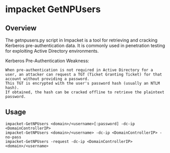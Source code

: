 # impacket GetNPUsers

## Overview

The getnpusers.py script in Impacket is a tool for retrieving and cracking Kerberos pre-authentication data. It is commonly used in penetration testing for exploiting Active Directory environments. 

Kerberos Pre-Authentication Weakness:

    When pre-authentication is not required in Active Directory for a user, an attacker can request a TGT (Ticket Granting Ticket) for that account without providing a password.
    This TGT is encrypted with the user's password hash (usually an NTLM hash).
    If obtained, the hash can be cracked offline to retrieve the plaintext password.

## Usage

    impacket-GetNPUsers <domain>/<username>[:password] -dc-ip <DomainControllerIP>
    impacket-GetNPUsers <domain>/<username> -dc-ip <DomainControllerIP> -no-pass
    impacket-GetNPUsers -request -dc-ip <DomainControllerIP> <domain>/<username>